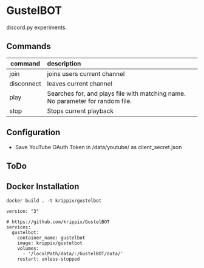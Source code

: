 # GustelBOT
discord.py experiments. 

## Commands

command     | description
----------- | :-------------
join        | joins users current channel
disconnect  | leaves current channel
play <name> | Searches for, and plays file with matching name. No parameter for random file.
stop        | Stops current playback

## Configuration
- Save YouTube OAuth Token in /data/youtube/ as client_secret.json

## ToDo

  
## Docker Installation
  
  ```
  docker build . -t krippix/gustelbot
  ```
  
```
version: "3"

# https://github.com/krippix/GustelBOT
services:
  gustelbot:
    container_name: gustelbot
    image: krippix/gustelbot
    volumes:
      - '/localPath/data/:/GustelBOT/data/'
    restart: unless-stopped
```
